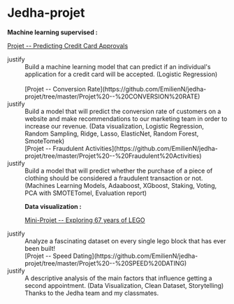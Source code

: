 # Jedha-projet


**Machine learning supervised :**

[Projet -- Predicting Credit Card Approvals](https://github.com/EmilienN/jedha-projet/tree/master/Projet%20--%20Predicting%20Credit%20Card%20Approvals)<br/>
<dt>justify</dt>
<dd>Build a machine learning model that can predict if an individual's application for a credit card will be accepted. (Logistic Regression)<dd><br/>
[Projet -- Conversion Rate](https://github.com/EmilienN/jedha-projet/tree/master/Projet%20--%20CONVERSION%20RATE)<br/>
<dt>justify</dt>
<dd>Build a model that will predict the conversion rate of customers on a website and make recommendations to our marketing team in order to increase our revenue. (Data visualization, Logistic Regression, Random Sampling, Ridge, Lasso, ElasticNet, Random Forest, SmoteTomek)<br/></dt>
[Projet -- Fraudulent Activities](https://github.com/EmilienN/jedha-projet/tree/master/Projet%20--%20Fraudulent%20Activities)<br/>
<dt>justify</dt>
<dd>Build a model that will predict whether the purchase of a piece of clothing should be considered a fraudulent transaction or not. (Machines Learning Models, Adaaboost, XGboost, Staking, Voting, PCA with SMOTETomel, Evaluation report)<br/></dt>


**Data visualization :**

[Mini-Projet -- Exploring 67 years of LEGO](https://github.com/EmilienN/jedha-projet/tree/master/Projet%20--%20Exploring%2067%20years%20of%20LEGO)<br/>
<dt>justify</dt>
<dd>Analyze a fascinating dataset on every single lego block that has ever been built!</dt> <br/>
[Projet -- Speed Dating](https://github.com/EmilienN/jedha-projet/tree/master/Projet%20--%20SPEED%20DATING)
<dt>justify</dt>
<dd>A descriptive analysis of the main factors that influence getting a second appointment. (Data Visualization, Clean Dataset, Storytelling)<br/></dt>
Thanks to the Jedha team and my classmates.
